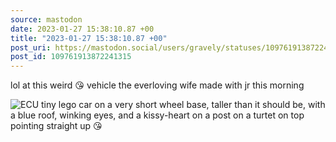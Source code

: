 ```yaml
---
source: mastodon
date: 2023-01-27 15:38:10.87 +00
title: "2023-01-27 15:38:10.87 +00"
post_uri: https://mastodon.social/users/gravely/statuses/109761913872241315
post_id: 109761913872241315
---
```

lol at this weird 😘 vehicle the everloving wife made with jr this morning


![ECU tiny lego car on a very short wheel base, taller than it should be, with a blue roof, winking eyes, and a kissy-heart on a post on a turtet on top pointing straight up 😘](/images/109761913546333640.jpeg)

